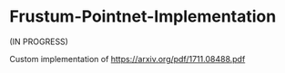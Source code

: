 # Frustum-Pointnet-Implementation

(IN PROGRESS)

Custom implementation of https://arxiv.org/pdf/1711.08488.pdf
